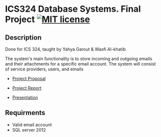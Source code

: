 # ICS324 Database Systems. Final Project [![MIT license](https://img.shields.io/badge/license-MIT-lightgrey.svg)](https://https://raw.githubusercontent.com/qirh/ICS324-FinalProject/master/LICENSE)

## Description
Done for ICS 324, taught by Yahya Garout & Wasfi Al-khatib

The system's main functionality is to store incoming and outgoing emails and their attachments for a specific email account. The system will consist of service providers, users, and emails

* [Project Proposal](https://github.com/qirh/ICS324-FinalProject/blob/master/Proposal.pdf)

* [Project Report](https://github.com/qirh/ICS324-FinalProject/blob/master/Report.pdf)

* [Presentation](https://github.com/qirh/ICS324-FinalProject/blob/master/Presentation.pptx)

## Requirments
* Valid email account
* SQL server 2012
